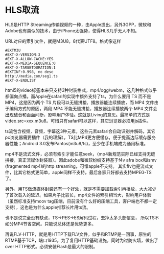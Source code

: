 HLS取流
====
HLS是HTTP Streaming传输视频的一种，由Apple提出，另外3GPP，微软和Adobe也有类似的技术，由于iPhone太强势，使得HLS几乎无人不知。

URL对应的索引文件，就是M3U8，8代表UTF8。格式像这样

```
#EXTM3U
#EXT-X-VERSION:3
#EXT-X-ALLOW-CACHE:YES
#EXT-X-MEDIA-SEQUENCE:0
#EXT-X-TARGETDURATION:1
#EXTINF:0.998, no desc
http://media.com/seg1.ts
#EXT-X-ENDLIST
```

html5的video标签本来只支持3种封装格式，mp4/ogg/webm，这几种格式似乎都偏向点播。而Apple在safari的实现中额外支持了ts，为什么要用 TS 而不是 MP4，这是因为两个 TS 片段可以无缝拼接，播放器能连续播放，而 MP4 文件由于编码方式的原因，两段 MP4 不能无缝拼接，播放器连续播放两个 MP4 文件会出现破音和画面间断，影响用户体验。这就是Living的意思。最简单的方式是video.src=xxx.m3u8。可惜只有safari可以这样，其它浏览器必须用js插件。

ts流包含视频，音频，字幕这3种元素。这些元素safari会自动识别并解码，其它pc浏览器需要插件（我的理解）。TS比MP4更方便缓存，便于提高边际缓存服务器性能；Android 3.0发布Pantos(m3u8/ts)，至少在手机端成为通用标准。

mp4不是流式文件，必须有索引才能任意seek，（mp4新规范实际已经支持无缝拼接，真正流媒体封装器）。因此adobe和微软纷纷支持基于f4v afra box和ismv (fragmented mp4)的http streaming，可惜apple不支持。
其实flv也是流式文件，比其它格式更简单，apple同样不支持。最后各家只好都去支持MPEG-TS了。

另外，用TS做流媒体封装还有一个好处，就是不需要加载索引再播放，大大减少了首次载入的延迟。如果片子比较长，mp4文件的索引相当大，影响用户体验（虽然标准支持moov tag压缩，目前没有什么好的压缩工具，客户端也不都一定支持），这也是为什么apple推荐长片用ts流。

也不是说完全没有缺点，TS->PES->ES解码过程，去掉太多头部信息， 所以TS不如分MP4节省空间。只能说总体还是优势更多。

再说FLV-HTTP，就是用HTTP下载FLV文件，似乎和RTMP是一回事，原生的RTMP基于TCP，端口1935。为了复用HTTP基础设施，同时为过防火墙，做出了over HTTP形式。必须安装Flash是最大的限制。